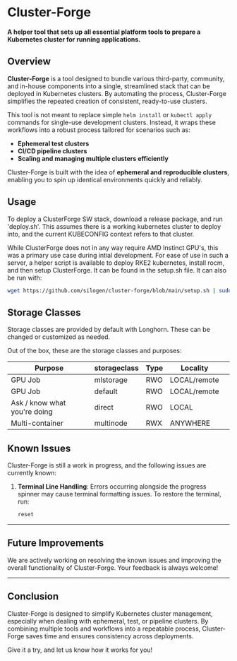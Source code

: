 # Cluster-Forge

**A helper tool that sets up all essential platform tools to prepare a Kubernetes cluster for running applications.**

## Overview

**Cluster-Forge** is a tool designed to bundle various third-party, community, and in-house components into a single, streamlined stack that can be deployed in Kubernetes clusters. By automating the process, Cluster-Forge simplifies the repeated creation of consistent, ready-to-use clusters.

This tool is not meant to replace simple `helm install` or `kubectl apply` commands for single-use development clusters. Instead, it wraps these workflows into a robust process tailored for scenarios such as:

- **Ephemeral test clusters**  
- **CI/CD pipeline clusters**  
- **Scaling and managing multiple clusters efficiently**

Cluster-Forge is built with the idea of **ephemeral and reproducible clusters**, enabling you to spin up identical environments quickly and reliably.

## Usage
To deploy a ClusterForge SW stack, download a release package, and run 'deploy.sh'. This assumes there is a working kubernetes cluster to deploy into, and the current KUBECONFIG context refers to that cluster. 

While ClusterForge does not in any way require AMD Instinct GPU's, this was a primary use case during intial development. 
For ease of use in such a server, a helper script is available to deploy RKE2 kubernetes, install rocm, and then setup ClusterForge. It can be found in the setup.sh file. It can also be run with:
```bash
wget https://github.com/silogen/cluster-forge/blob/main/setup.sh | sudo bash
```

## Storage Classes
Storage classes are provided by default with Longhorn. These can be changed or customized as needed. 

Out of the box, these are the storage classes and purposes:

| Purpose                      | storageclass | Type | Locality     |     |
| ---------------------------- | ------------ | ---- | ------------ | --- |
| GPU Job                      | mlstorage    | RWO  | LOCAL/remote |     |
| GPU Job                      | default      | RWO  | LOCAL/remote |     |
| Ask / know what you're doing | direct       | RWO  | LOCAL        |     |
| Multi-container              | multinode    | RWX  | ANYWHERE     |     |

## Known Issues

Cluster-Forge is still a work in progress, and the following issues are currently known:

1. **Terminal Line Handling**: Errors occurring alongside the progress spinner may cause terminal formatting issues. To restore the terminal, run:  
   ```sh
   reset
   ```

---

## Future Improvements

We are actively working on resolving the known issues and improving the overall functionality of Cluster-Forge. Your feedback is always welcome!

---

## Conclusion

Cluster-Forge is designed to simplify Kubernetes cluster management, especially when dealing with ephemeral, test, or pipeline clusters. By combining multiple tools and workflows into a repeatable process, Cluster-Forge saves time and ensures consistency across deployments.

Give it a try, and let us know how it works for you!
